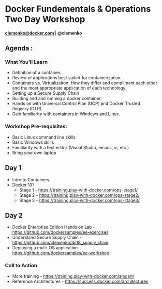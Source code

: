# Docker Fundementals & Operations Two Day Workshop
#### clemenko@docker.com | @clemenko

## Agenda :
### What You'll Learn
- Definition of a container.
- Review of applications best suited for containerization.
- Containers vs. Virtualization: How they differ and compliment each other and the most appropriate application of each technology.
- Setting up a Secure Supply Chain
- Building and and running a docker container.
- Hands on with Universal Control Plan (UCP) and Docker Trusted Registry (DTR).
- Gain familiarity with containers in Windows and Linux.

### Workshop Pre-requisites:
- Basic Linux command line skills
- Basic Windows skills
- Familiarity with a text editor (Visual Studio, emacs, vi, etc.)
- Bring your own laptop

## Day 1
- Intro to Containers
- Docker 101 
    - Stage 1 - https://training.play-with-docker.com/ops-stage1/
    - Stage 2 - https://training.play-with-docker.com/ops-stage2/
    - Stage 3 - https://training.play-with-docker.com/ops-stage3/

## Day 2
- Docker Enterprise Edition Hands on Lab - https://github.com/dockersamples/ee-exercises
- Understand Secure Supply Chain - https://github.com/clemenko/dc18_supply_chain
- Deploying a multi-OS application - https://github.com/dockersamples/ee-workshop

### Call to Action
- More training - https://training.play-with-docker.com/alacart/
- Reference Architectures - https://success.docker.com/architectures
